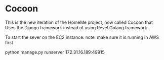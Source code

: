 # Cocoon

This is the new iteration of the HomeMe project, now called Cocoon that
Uses the Django framework instead of using Revel Golang framework

To start the sever on the EC2 instance:
note: make sure it is running in AWS first

python manage.py runserver 172.31.16.189:49915
